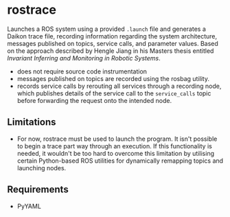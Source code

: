 # rostrace

Launches a ROS system using a provided `.launch` file and generates a Daikon trace
file, recording information regarding the system architecture, messages published
on topics, service calls, and parameter values.
Based on the approach described by Hengle Jiang in his Masters thesis entitled
*Invariant Inferring and Monitoring in Robotic Systems*.

* does not require source code instrumentation
* messages published on topics are recorded using the rosbag utility.
* records service calls by rerouting all services through a recording node, which
  publishes details of the service call to the `service_calls` topic before
  forwarding the request onto the intended node.

## Limitations

* For now, rostrace must be used to launch the program. It isn't possible to begin
  a trace part way through an execution. If this functionality is needed, it
  wouldn't be too hard to overcome this limitation by utilising certain
  Python-based ROS utilities for dynamically remapping topics and launching
  nodes.

## Requirements

* PyYAML
